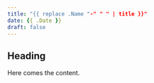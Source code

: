 ```yaml
---
title: "{{ replace .Name "-" " " | title }}"
date: {{ .Date }}
draft: false
---
```


## Heading

Here comes the content.